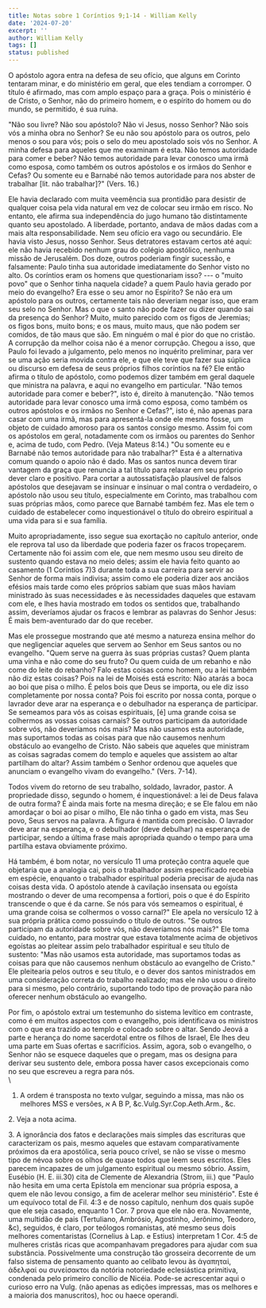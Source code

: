 ```yaml
---
title: Notas sobre 1 Coríntios 9;1-14 - William Kelly
date: '2024-07-20'
excerpt: ''
author: William Kelly
tags: []
status: published
---
```

O apóstolo agora entra na defesa de seu ofício, que alguns em Corinto
tentaram minar, e do ministério em geral, que eles tendiam a corromper.
O título é afirmado, mas com amplo espaço para a graça. Pois o
ministério é de Cristo, o Senhor, não do primeiro homem, e o espírito do
homem ou do mundo, se permitido, é sua ruína.

"Não sou livre? Não sou apóstolo? Não vi Jesus, nosso Senhor? Não sois
vós a minha obra no Senhor? Se eu não sou apóstolo para os outros, pelo
menos o sou para vós; pois o selo do meu apostolado sois vós no Senhor.
A minha defesa para aqueles que me examinam é esta. Não temos autoridade
para comer e beber? Não temos autoridade para levar conosco uma irmã
como esposa, como também os outros apóstolos e os irmãos do Senhor e
Cefas? Ou somente eu e Barnabé não temos autoridade para nos abster de
trabalhar \[lit. não trabalhar\]?" (Vers. 16.)

Ele havia declarado com muita veemência sua prontidão para desistir de
qualquer coisa pela vida natural em vez de colocar seu irmão em risco.
No entanto, ele afirma sua independência do jugo humano tão
distintamente quanto seu apostolado. A liberdade, portanto, andava de
mãos dadas com a mais alta responsabilidade. Nem seu ofício era vago ou
secundário. Ele havia visto Jesus, nosso Senhor. Seus detratores estavam
certos até aqui: ele não havia recebido nenhum grau do colégio
apostólico, nenhuma missão de Jerusalém. Dos doze, outros poderiam
fingir sucessão, e falsamente: Paulo tinha sua autoridade imediatamente
do Senhor visto no alto. Os coríntios eram os homens que questionariam
isso? --- o "muito povo" que o Senhor tinha naquela cidade? a quem Paulo
havia gerado por meio do evangelho? Era esse o seu amor no Espírito? Se
não era um apóstolo para os outros, certamente tais não deveriam negar
isso, que eram seu selo no Senhor. Mas o que o santo não pode fazer ou
dizer quando sai da presença do Senhor? Muito, muito parecido com os
figos de Jeremias; os figos bons, muito bons; e os maus, muito maus, que
não podem ser comidos, de tão maus que são. Em ninguém o mal é pior do
que no cristão. A corrupção da melhor coisa não é a menor corrupção.
Chegou a isso, que Paulo foi levado a julgamento, pelo menos no
inquérito preliminar, para ver se uma ação seria movida contra ele, e
que ele teve que fazer sua súplica ou discurso em defesa de seus
próprios filhos coríntios na fé? Ele então afirma o título de apóstolo,
como podemos dizer também em geral daquele que ministra na palavra, e
aqui no evangelho em particular. "Não temos autoridade para comer e
beber?", isto é, direito à manutenção. "Não temos autoridade para levar
conosco uma irmã como esposa, como também os outros apóstolos e os
irmãos no Senhor e Cefas?", isto é, não apenas para casar com uma irmã,
mas para apresentá-la onde ele mesmo fosse, um objeto de cuidado amoroso
para os santos consigo mesmo. Assim foi com os apóstolos em geral,
notadamente com os irmãos ou parentes do Senhor e, acima de tudo, com
Pedro. (Veja Mateus 8:14.) "Ou somente eu e Barnabé não temos autoridade
para não trabalhar?" Esta é a alternativa comum quando o apoio não é
dado. Mas os santos nunca devem tirar vantagem da graça que renuncia a
tal título para relaxar em seu próprio dever claro e positivo. Para
cortar a autossatisfação plausível de falsos apóstolos que desejavam se
insinuar e insinuar o mal contra o verdadeiro, o apóstolo não usou seu
título, especialmente em Corinto, mas trabalhou com suas próprias mãos,
como parece que Barnabé também fez. Mas ele tem o cuidado de estabelecer
como inquestionável o título do obreiro espiritual a uma vida para si e
sua família.

Muito apropriadamente, isso segue sua exortação no capítulo anterior,
onde ele reprova tal uso da liberdade que poderia fazer os fracos
tropeçarem. Certamente não foi assim com ele, que nem mesmo usou seu
direito de sustento quando estava no meio deles; assim ele havia feito
quanto ao casamento (1 Coríntios 7)3 durante toda a sua carreira para
servir ao Senhor de forma mais indivisa; assim como ele poderia dizer
aos anciãos efésios mais tarde como eles próprios sabiam que suas mãos
haviam ministrado às suas necessidades e às necessidades daqueles que
estavam com ele, e lhes havia mostrado em todos os sentidos que,
trabalhando assim, deveríamos ajudar os fracos e lembrar as palavras do
Senhor Jesus: É mais bem-aventurado dar do que receber.

Mas ele prossegue mostrando que até mesmo a natureza ensina melhor do
que negligenciar aqueles que servem ao Senhor em Seus santos ou no
evangelho. "Quem serve na guerra às suas próprias custas? Quem planta
uma vinha e não come do seu fruto? Ou quem cuida de um rebanho e não
come do leite do rebanho? Falo estas coisas como homem, ou a lei também
não diz estas coisas? Pois na lei de Moisés está escrito: Não atarás a
boca ao boi que pisa o milho. É pelos bois que Deus se importa, ou ele
diz isso completamente por nossa conta? Pois foi escrito por nossa
conta, porque o lavrador deve arar na esperança e o debulhador na
esperança de participar. Se semeamos para vós as coisas espirituais,
\[é\] uma grande coisa se colhermos as vossas coisas carnais? Se outros
participam da autoridade sobre vós, não deveríamos nós mais? Mas não
usamos esta autoridade, mas suportamos todas as coisas para que não
causemos nenhum obstáculo ao evangelho de Cristo. Não sabeis que aqueles
que ministram as coisas sagradas comem do templo e aqueles que assistem
ao altar partilham do altar? Assim também o Senhor ordenou que aqueles
que anunciam o evangelho vivam do evangelho." (Vers. 7-14).

Todos vivem do retorno de seu trabalho, soldado, lavrador, pastor. A
propriedade disso, segundo o homem, é inquestionável: a lei de Deus
falava de outra forma? É ainda mais forte na mesma direção; e se Ele
falou em não amordaçar o boi ao pisar o milho, Ele não tinha o gado em
vista, mas Seu povo, Seus servos na palavra. A figura é mantida com
precisão. O lavrador deve arar na esperança, e o debulhador (deve
debulhar) na esperança de participar, sendo a última frase mais
apropriada quando o tempo para uma partilha estava obviamente próximo.

Há também, é bom notar, no versículo 11 uma proteção contra aquele que
objetaria que a analogia cai, pois o trabalhador assim especificado
recebia em espécie, enquanto o trabalhador espiritual poderia precisar
de ajuda nas coisas desta vida. O apóstolo atende à cavilação insensata
ou egoísta mostrando o dever de uma recompensa a fortiori, pois o que é
do Espírito transcende o que é da carne. Se nós para vós semeamos o
espiritual, é uma grande coisa se colhermos o vosso carnal?" Ele apela
no versículo 12 à sua própria prática como possuindo o título de outros.
"Se outros participam da autoridade sobre vós, não deveríamos nós mais?"
Ele toma cuidado, no entanto, para mostrar que estava totalmente acima
de objetivos egoístas ao pleitear assim pelo trabalhador espiritual e
seu título de sustento: "Mas não usamos esta autoridade, mas suportamos
todas as coisas para que não causemos nenhum obstáculo ao evangelho de
Cristo." Ele pleitearia pelos outros e seu título, e o dever dos santos
ministrados em uma consideração correta do trabalho realizado; mas ele
não usou o direito para si mesmo, pelo contrário, suportando todo tipo
de provação para não oferecer nenhum obstáculo ao evangelho.

Por fim, o apóstolo extrai um testemunho do sistema levítico em
contraste, como é em muitos aspectos com o evangelho, pois identificava
os ministros com o que era trazido ao templo e colocado sobre o altar.
Sendo Jeová a parte e herança do nome sacerdotal entre os filhos de
Israel, Ele lhes deu uma parte em Suas ofertas e sacrifícios. Assim,
agora, sob o evangelho, o Senhor não se esquece daqueles que o pregam,
mas os designa para derivar seu sustento dele, embora possa haver casos
excepcionais como no seu que escreveu a regra para nós.\
\
1. A ordem é transposta no texto vulgar, seguindo a missa, mas não os
melhores MSS e versões, א Α Β Ρ, &c.Vulg.Syr.Cop.Aeth.Arm., &c.

2\. Veja a nota acima.

3\. A ignorância dos fatos e declarações mais simples das escrituras que
caracterizam os pais, mesmo aqueles que estavam comparativamente
próximos da era apostólica, seria pouco crível, se não se visse o mesmo
tipo de névoa sobre os olhos de quase todos que leem seus escritos. Eles
parecem incapazes de um julgamento espiritual ou mesmo sóbrio. Assim,
Eusébio (Η. E. iii.30) cita de Clemente de Alexandria (Strom, iii.) que
\"Paulo não hesita em uma certa Epístola em mencionar sua própria
esposa, a quem ele não levou consigo, a fim de acelerar melhor seu
ministério\". Este é um equívoco total de Fil. 4:3 e de nosso capítulo,
nenhum dos quais supõe que ele seja casado, enquanto 1 Cor. 7 prova que
ele não era. Novamente, uma multidão de pais (Tertuliano, Ambrósio,
Agostinho, Jerônimo, Teodoro, &c), seguidos, é claro, por teólogos
romanistas, até mesmo seus dois melhores comentaristas (Cornelius à Lap.
e Estius) interpretam 1 Cor. 4:5 de mulheres cristãs ricas que
acompanhavam pregadores para ajudar com sua substância. Possivelmente
uma construção tão grosseira decorrente de um falso sistema de
pensamento quanto ao celibato levou às ἀγαπηταἰ, ἀδελφαί ou συνείσακτοι
da notória notoriedade eclesiástica primitiva, condenada pelo primeiro
concílio de Nicéia. Pode-se acrescentar aqui o curioso erro na Vulg.
(não apenas as edições impressas, mas os melhores e a maioria dos
manuscritos), hoc ou haece operandi.
